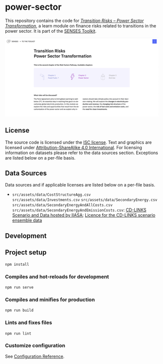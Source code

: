 # power-sector

This repository contains the code for [*Transition Risks – Power Sector Transformation*](https://climatescenarios.org/power-sector), a learn module on finance risks related to transitions in the power sector. It is part of the [SENSES Toolkit](https://climatescenarios.org/).

![screenshot of the module](./module.png)

## License

The source code is licensed under the [ISC license](LICENSE.md). Text and graphics are licensed under [Attribution-ShareAlike 4.0 International](https://creativecommons.org/licenses/by-sa/4.0/). For licensing information on datasets please refer to the data sources section. Exceptions are listed below on a per-file basis.

## Data Sources

Data sources and if applicable licenses are listed below on a per-file basis.

- `src/assets/data/CostStructureAgg.csv` `src/assets/data/Investments.csv` `src/assets/data/SecondaryEnergy.csv` `src/assets/data/SecondaryEnergyAndAllCosts.csv` `src/assets/data/SecondaryEnergyAndEmissionCosts.csv`: [CD-LINKS Scenario and Data hosted by IIASA]( https://data.ene.iiasa.ac.at/cd-links/); [Licence for the CD-LINKS scenario ensemble data](https://data.ene.iiasa.ac.at/cd-links/#/license)

## Development

## Project setup
```
npm install
```

### Compiles and hot-reloads for development
```
npm run serve
```

### Compiles and minifies for production
```
npm run build
```

### Lints and fixes files
```
npm run lint
```

### Customize configuration
See [Configuration Reference](https://cli.vuejs.org/config/).
